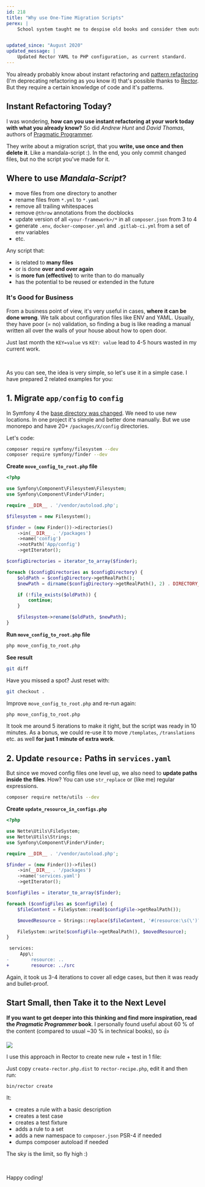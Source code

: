 ```yaml
---
id: 218
title: "Why use One-Time Migration Scripts"
perex: |
    School system taught me to despise old books and consider them outdated, rather about stories than knowledge. I wanted to prove I'm right, so I've read [Pragmatic Programmer](https://www.amazon.com/Pragmatic-Programmer-Journeyman-Master/dp/020161622X) from 1999 and *you won't believe what happened*...


updated_since: "August 2020"
updated_message: |
    Updated Rector YAML to PHP configuration, as current standard.
---
```


You already probably know about instant refactoring and [pattern refactoring](/blog/2019/04/15/pattern-refactoring/) (I'm deprecating refactoring as you know it) that's possible thanks to [Rector](https://github.com/rectorphp/rector). But they require a certain knowledge of code and it's patterns.

## Instant Refactoring Today?

I was wondering, **how can you use instant refactoring at your work today with what you already know?** So did *Andrew Hunt* and *David Thomas*, authors of [Pragmatic Programmer](https://www.amazon.com/Pragmatic-Programmer-Journeyman-Master/dp/020161622X).

They write about a migration script, that you **write, use once and then delete it**. Like a mandala-script :).
In the end, you only commit changed files, but no the script you've made for it.

## Where to use *Mandala-Script*?

- move files from one directory to another
- rename files from `*.yml` to `*.yaml`
- remove all trailing whitespaces
- remove `@throw` annotations from the docblocks
- update version of all `<your-framework>/*` in all `composer.json` from 3 to 4
- generate `.env`, `docker-composer.yml` and `.gitlab-ci.yml` from a set of env variables
- etc.

Any script that:

- is related to **many files**
- or is done **over and over again**
- is **more fun (effective)** to write than to do manually
- has the potential to be reused or extended in the future

### It's Good for Business

From a business point of view, it's very useful in cases, **where it can be done wrong**. We talk about configuration files like ENV and YAML. Usually, they have poor (= no) validation, so finding a bug is like reading a manual written all over the walls of your house about how to open door.

Just last month the `KEY=value` vs `KEY: value` lead to 4-5 hours wasted in my current work.

<br>

As you can see, the idea is very simple, so let's use it in a simple case.
I have prepared 2 related examples for you:

## 1. Migrate `app/config` to `config`

In Symfony 4 the [base directory was changed](http://fabien.potencier.org/symfony4-directory-structure.html). We need to use new locations. In one project it's simple and better done manually. But we use monorepo and have  20+ `/packages/X/config` directories.

Let's code:

```bash
composer require symfony/filesystem --dev
composer require symfony/finder --dev
```

**Create `move_config_to_root.php` file**

```php
<?php

use Symfony\Component\Filesystem\Filesystem;
use Symfony\Component\Finder\Finder;

require __DIR__ . '/vendor/autoload.php';

$filesystem = new Filesystem();

$finder = (new Finder())->directories()
    ->in(__DIR__ . '/packages')
    ->name('config')
    ->notPath('App/config')
    ->getIterator();

$configDirectories = iterator_to_array($finder);

foreach ($configDirectories as $configDirectory) {
    $oldPath = $configDirectory->getRealPath();
    $newPath = dirname($configDirectory->getRealPath(), 2) . DIRECTORY_SEPARATOR . 'config';

    if (!file_exists($oldPath)) {
        continue;
    }

    $filesystem->rename($oldPath, $newPath);
}
```

**Run `move_config_to_root.php` file**

```bash
php move_config_to_root.php
```

**See result**

```bash
git diff
```

Have you missed a spot? Just reset with:

```bash
git checkout .
```

Improve `move_config_to_root.php` and re-run again:

```bash
php move_config_to_root.php
```

It took me around 5 iterations to make it right, but the script was ready in 10 minutes. As a bonus, we could re-use it to move `/templates`, `/translations` etc. as well **for just 1 minute of extra work**.

## 2. Update `resource:` Paths in `services.yaml`

But since we moved config files one level up, we also need to **update paths inside the files**. How?
You can use `str_replace` or (like me) regular expressions.

```bash
composer require nette/utils --dev
```

**Create `update_resource_in_configs.php`**

```php
<?php

use Nette\Utils\FileSystem;
use Nette\Utils\Strings;
use Symfony\Component\Finder\Finder;

require __DIR__ . '/vendor/autoload.php';

$finder = (new Finder())->files()
    ->in(__DIR__ . '/packages')
    ->name('services.yaml')
    ->getIterator();

$configFiles = iterator_to_array($finder);

foreach ($configFiles as $configFile) {
    $fileContent = FileSystem::read($configFile->getRealPath());

    $movedResource = Strings::replace($fileContent, '#(resource:\s(\')?)\.\.#', '$1../src');

    FileSystem::write($configFile->getRealPath(), $movedResource);
}
```

```diff
 services:
     App\:
-        resource: ..
+        resource: ../src
```

Again, it took us 3-4 iterations to cover all edge cases, but then it was ready and bullet-proof.

## Start Small, then Take it to the Next Level

**If you want to get deeper into this thinking and find more inspiration, read the *Pragmatic Programmer* book**. I personally found useful about 60 % of the content (compared to usual ~30 % in technical books), so 👍

<img src="/assets/images/posts/2019/one-time/pragmatic_programmer.jpg" class="img-thumbnail">

I use this approach in Rector to create new rule + test in 1 file:

Just copy `create-rector.php.dist` to `rector-recipe.php`, edit it and then run:

```bash
bin/rector create
```

It:

- creates a rule with a basic description
- creates a test case
- creates a test fixture
- adds a rule to a set
- adds a new namespace to `composer.json` PSR-4 if needed
- dumps composer autoload if needed

The sky is the limit, so fly high :)

<br>

Happy coding!
